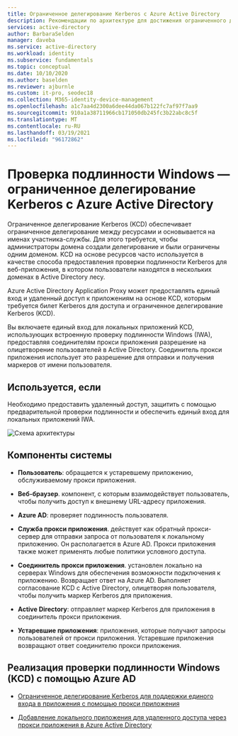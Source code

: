 ```yaml
---
title: Ограниченное делегирование Kerberos с Azure Active Directory
description: Рекомендации по архитектуре для достижения ограниченного делегирования Kerberos с Azure Active Directory.
services: active-directory
author: BarbaraSelden
manager: daveba
ms.service: active-directory
ms.workload: identity
ms.subservice: fundamentals
ms.topic: conceptual
ms.date: 10/10/2020
ms.author: baselden
ms.reviewer: ajburnle
ms.custom: it-pro, seodec18
ms.collection: M365-identity-device-management
ms.openlocfilehash: a1c7aa4d2300a6dee44da067b122fc7af97f7aa9
ms.sourcegitcommit: 910a1a38711966cb171050db245fc3b22abc8c5f
ms.translationtype: MT
ms.contentlocale: ru-RU
ms.lasthandoff: 03/19/2021
ms.locfileid: "96172862"
---
```

# <a name="windows-authentication---kerberos-constrained-delegation-with-azure-active-directory"></a>Проверка подлинности Windows — ограниченное делегирование Kerberos с Azure Active Directory

Ограниченное делегирование Kerberos (KCD) обеспечивает ограниченное делегирование между ресурсами и основывается на именах участника-службы. Для этого требуется, чтобы администраторы домена создали делегирование и были ограничены одним доменом. KCD на основе ресурсов часто используется в качестве способа предоставления проверки подлинности Kerberos для веб-приложения, в котором пользователи находятся в нескольких доменах в Active Directory лесу.

Azure Active Directory Application Proxy может предоставлять единый вход и удаленный доступ к приложениям на основе KCD, которым требуется билет Kerberos для доступа и ограниченное делегирование Kerberos (KCD).

Вы включаете единый вход для локальных приложений KCD, использующих встроенную проверку подлинности Windows (IWA), предоставляя соединителям прокси приложения разрешение на олицетворение пользователей в Active Directory. Соединитель прокси приложения использует это разрешение для отправки и получения маркеров от имени пользователя.

## <a name="use-when"></a>Используется, если

Необходимо предоставить удаленный доступ, защитить с помощью предварительной проверки подлинности и обеспечить единый вход для локальных приложений IWA.

![Схема архитектуры](./media/authentication-patterns/kcd-auth.png)

## <a name="components-of-system"></a>Компоненты системы

* **Пользователь**: обращается к устаревшему приложению, обслуживаемому прокси приложения.

* **Веб-браузер**. компонент, с которым взаимодействует пользователь, чтобы получить доступ к внешнему URL-адресу приложения.

* **Azure AD**: проверяет подлинность пользователя. 

* **Служба прокси приложения**. действует как обратный прокси-сервер для отправки запроса от пользователя к локальному приложению. Он располагается в Azure AD. Прокси приложения также может применять любые политики условного доступа.

* **Соединитель прокси приложения**. установлен локально на серверах Windows для обеспечения возможности подключения к приложению. Возвращает ответ на Azure AD. Выполняет согласование KCD с Active Directory, олицетворяя пользователя, чтобы получить маркер Kerberos для приложения.

* **Active Directory**: отправляет маркер Kerberos для приложения в соединитель прокси приложения.

* **Устаревшие приложения**: приложения, которые получают запросы пользователей от прокси приложения. Устаревшие приложения возвращают ответ соединителю прокси приложения.

## <a name="implement-windows-authentication-kcd-with-azure-ad"></a>Реализация проверки подлинности Windows (KCD) с помощью Azure AD

* [Ограниченное делегирование Kerberos для поддержки единого входа в приложения с помощью прокси приложения](../manage-apps/application-proxy-configure-single-sign-on-with-kcd.md) 

* [Добавление локального приложения для удаленного доступа через прокси приложения в Azure Active Directory](../manage-apps/application-proxy-add-on-premises-application.md)


